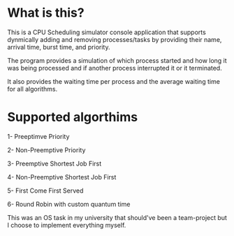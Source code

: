 # What is this?

This is a CPU Scheduling simulator console application that supports dynmically adding and removing processes/tasks by providing their name, arrival time, burst time, and priority.

The program provides a simulation of which process started and how long it was being processed and if another process interrupted it or it terminated.

It also provides the waiting time per process and the average waiting time for all algorithms.

# Supported algorthims

1- Preeptimve Priority

2- Non-Preemptive Priority

3- Preemptive Shortest Job First

4- Non-Preemptive Shortest Job First

5- First Come First Served

6- Round Robin with custom quantum time

This was an OS task in my university that should've been a team-project but I choose to implement everything myself.
